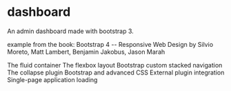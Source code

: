 # dashboard

An admin dashboard made with bootstrap 3.

example from the book: 
  Bootstrap 4 -- Responsive Web Design
  by Silvio Moreto, Matt Lambert, Benjamin Jakobus, Jason Marah

The fluid container
The flexbox layout
Bootstrap custom stacked navigation
The collapse plugin
Bootstrap and advanced CSS
External plugin integration
Single-page application loading
